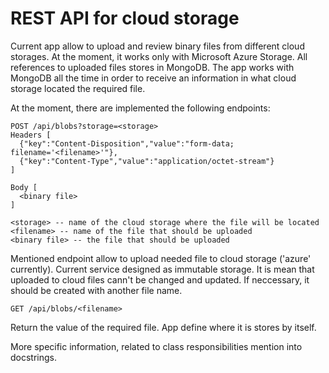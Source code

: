 # REST API for cloud storage

Current app allow to upload and review binary files from different cloud storages. At the moment, it works only with Microsoft Azure Storage.
All references to uploaded files stores in MongoDB. The app works with MongoDB all the time in order to receive an information in what cloud storage located the required file.

At the moment, there are implemented the following endpoints:
```
POST /api/blobs?storage=<storage>
Headers [
  {"key":"Content-Disposition","value":"form-data; filename='<filename>'"},
  {"key":"Content-Type","value":"application/octet-stream"}
]

Body [
  <binary file>
]

<storage> -- name of the cloud storage where the file will be located
<filename> -- name of the file that should be uploaded
<binary file> -- the file that should be uploaded
```

Mentioned endpoint allow to upload needed file to cloud storage ('azure' currently).
Current service designed as immutable storage. It is mean that uploaded to cloud files cann't be changed and updated.
If neccessary, it should be created with another file name.

```
GET /api/blobs/<filename>
```
Return the value of the required file. App define where it is stores by itself.

More specific information, related to class responsibilities mention into docstrings.
